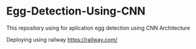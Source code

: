 # Egg-Detection-Using-CNN
This repository using for aplication egg detection using CNN Architecture

Deploying using railway
https://railway.com/
